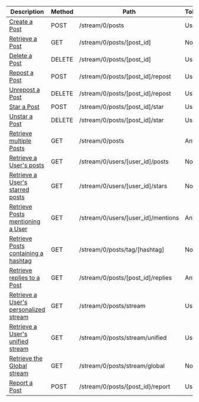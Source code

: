 <table>
    <thead>
        <tr>
            <th width="410">Description</th>
            <th width="80">Method</th>
            <th width="320">Path</th>
            <th width="60">Token</th>
        </tr>
    </thead>
    <tbody>
        <tr>
            <td><a href="/docs/resources/post/lifecycle/#create-a-post">Create a Post</a></td>
            <td>POST</td>
            <td>/stream/0/posts</td>
            <td>User</td>
        </tr>
        <tr>
            <td><a href="/docs/resources/post/lookup/#retrieve-a-post">Retrieve a Post</a></td>
            <td>GET</td>
            <td>/stream/0/posts/[post_id]</td>
            <td>None</td>
        </tr>
        <tr>
            <td><a href="/docs/resources/post/lifecycle/#delete-a-post">Delete a Post</a></td>
            <td>DELETE</td>
            <td>/stream/0/posts/[post_id]</td>
            <td>User</td>
        </tr>
        <tr>
            <td><a href="/docs/resources/post/reposts/#repost-a-post">Repost a Post</a></td>
            <td>POST</td>
            <td>/stream/0/posts/[post_id]/repost</td>
            <td>User</td>
        </tr>
        <tr>
            <td><a href="/docs/resources/post/reposts/#unrepost-a-post">Unrepost a Post</a></td>
            <td>DELETE</td>
            <td>/stream/0/posts/[post_id]/repost</td>
            <td>User</td>
        </tr>
        <tr>
            <td><a href="/docs/resources/post/stars/#star-a-post">Star a Post</a></td>
            <td>POST</td>
            <td>/stream/0/posts/[post_id]/star</td>
            <td>User</td>
        </tr>
        <tr>
            <td><a href="/docs/resources/post/stars/#unstar-a-post">Unstar a Post</a></td>
            <td>DELETE</td>
            <td>/stream/0/posts/[post_id]/star</td>
            <td>User</td>
        </tr>
        <tr>
            <td><a href="/docs/resources/post/lookup/#retrieve-multiple-posts">Retrieve multiple Posts</a></td>
            <td>GET</td>
            <td>/stream/0/posts</td>
            <td>Any</td>
        </tr>
        <tr>
            <td><a href="/docs/resources/post/streams/#retrieve-posts-created-by-a-user">Retrieve a User's posts</a></td>
            <td>GET</td>
            <td>/stream/0/users/[user_id]/posts</td>
            <td>None</td>
        </tr>
        <tr>
            <td><a href="/docs/resources/post/stars/#retrieve-posts-starred-by-a-user">Retrieve a User's starred posts</a></td>
            <td>GET</td>
            <td>/stream/0/users/[user_id]/stars</td>
            <td>None</td>
        </tr>
        <tr>
            <td><a href="/docs/resources/post/streams/#retrieve-posts-mentioning-a-user">Retrieve Posts mentioning a User</a></td>
            <td>GET</td>
            <td>/stream/0/users/[user_id]/mentions</td>
            <td>Any</td>
        </tr>
        <tr>
            <td><a href="/docs/resources/post/streams/#retrieve-tagged-posts">Retrieve Posts containing a hashtag</a></td>
            <td>GET</td>
            <td>/stream/0/posts/tag/[hashtag]</td>
            <td>None</td>
        </tr>
        <tr>
            <td><a href="/docs/resources/post/replies">Retrieve replies to a Post</a></td>
            <td>GET</td>
            <td>/stream/0/posts/[post_id]/replies</td>
            <td>Any</td>
        </tr>
        <tr>
            <td><a href="/docs/resources/post/streams/#retrieve-a-users-personalized-stream">Retrieve a User's personalized stream</a></td>
            <td>GET</td>
            <td>/stream/0/posts/stream</td>
            <td>User</td>
        </tr>
        <tr>
            <td><a href="/docs/resources/post/streams/#retrieve-a-users-unified-stream">Retrieve a User's unified stream</a></td>
            <td>GET</td>
            <td>/stream/0/posts/stream/unified</td>
            <td>User</td>
        </tr>
        <tr>
            <td><a href="/docs/resources/post/streams/#retrieve-the-global-stream">Retrieve the Global stream</a></td>
            <td>GET</td>
            <td>/stream/0/posts/stream/global</td>
            <td>None</td>
        </tr>
        <tr>
            <td><a href="/docs/resources/post/report/#report-a-post">Report a Post</a></td>
            <td>POST</td>
            <td>/stream/0/posts/{post_id}/report</td>
            <td>User</td>
        </tr>
    </tbody>
</table>
